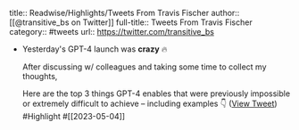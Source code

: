 title:: Readwise/Highlights/Tweets From Travis Fischer
author:: [[@transitive_bs on Twitter]]
full-title:: Tweets From Travis Fischer
category:: #tweets
url:: https://twitter.com/transitive_bs

- Yesterday's GPT-4 launch was **crazy** 🔥
  
  After discussing w/ colleagues and taking some time to collect my thoughts,
  
  Here are the top 3 things GPT-4 enables that were previously impossible or extremely difficult to achieve – including examples 👇 ([View Tweet](https://twitter.com/transitive_bs/status/1636007735119724546)) #Highlight #[[2023-05-04]]
